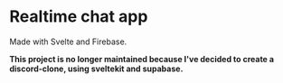 # Realtime chat app

Made with Svelte and Firebase.

**This project is no longer maintained because I've decided to create a discord-clone, using sveltekit and supabase.**
